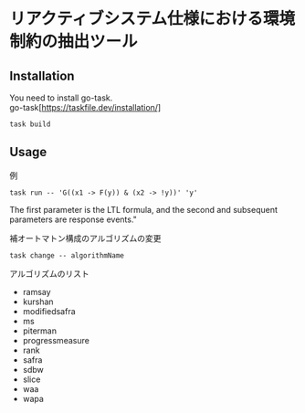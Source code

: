 # リアクティブシステム仕様における環境制約の抽出ツール

## Installation

You need to install go-task.  
go-task[https://taskfile.dev/installation/]

```
task build
```

## Usage

例

```
task run -- 'G((x1 -> F(y)) & (x2 -> !y))' 'y'
```

The first parameter is the LTL formula, and the second and subsequent parameters are response events."

補オートマトン構成のアルゴリズムの変更

```
task change -- algorithmName
```
アルゴリズムのリスト
- ramsay
- kurshan 
- modifiedsafra
- ms
- piterman
- progressmeasure
- rank
- safra
- sdbw
- slice
- waa
- wapa
